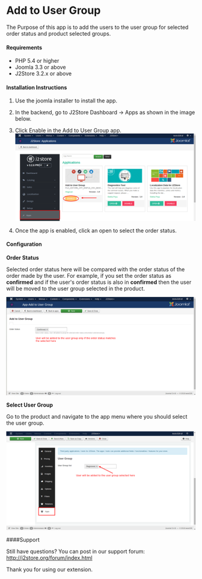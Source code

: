# Add to User Group

The Purpose of this app is to add the users to the user group for selected order status and product selected groups.

#### Requirements

* PHP 5.4 or higher
* Joomla 3.3 or above
* J2Store 3.2.x or above

#### Installation Instructions

1. Use the joomla installer to install the app.

2. In the backend, go to J2Store Dashboard -> Apps as shown in the image below.

3. Click Enable in the Add to User Group app.
![](./assets/images/usergroup_enable.png)

4. Once the app is enabled, click an open to select the order status.

#### Configuration

**Order Status**

  Selected order status here will be compared with the order status of the order made by the user. For example, if you set the order status as **confirmed** and if the user's order status is also in **confirmed** then the user will be moved to the user group selected in the product.

![](./assets/images/usergroup_orderstatus.png)

**Select User Group**

  Go to the product and navigate to the app menu where you should select the user group.
  
  ![](./assets/images/usergroup_selectgroup.png)

####Support

Still have questions? You can post in our support forum: http://j2store.org/forum/index.html

Thank you for using our extension.


